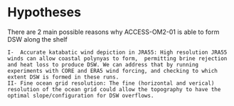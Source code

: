 # Hypotheses

There are 2 main possible reasons why ACCESS-OM2-01 is able to form DSW along the shelf

    I-  Accurate katabatic wind depiction in JRA55: High resolution JRA55 winds can allow coastal polynyas to form,  permitting brine rejection and heat loss to produce DSW. We can address that by running experiments with CORE and ERA5 wind forcing, and checking to which extent DSW is formed in these runs. 
    II- Fine ocean grid resolution: The fine (horizontal and verical) resolution of the ocean grid could allow the topography to have the optimal slope/configuration for DSW overflows.
